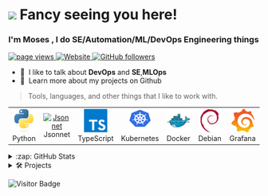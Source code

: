 <h1 align="left" id="macropower-title"><img src="https://emojis.slackmojis.com/emojis/images/1531849430/4246/blob-sunglasses.gif?1531849430" width="30"/> Fancy seeing you here!</h1>
<h3 align="left"> I'm Moses , I do SE/Automation/ML/DevOps Engineering things</h3>
<p align="left">
  <a href="https://github.com/TheODDYSEY/TheODDYSEY">
    <img src="https://komarev.com/ghpvc/?username=TheODDYSEY" alt="page views" />
  </a>
    <a href="https://moses-sabila.vercel.app/">
    <img alt="Website" src="https://img.shields.io/website?url=https%3A%2F%2Fjacobcolvin.com">
  </a>




  <a href="https://github.com/MacroPower?tab=followers">
    <img alt="GitHub followers" src="https://img.shields.io/github/followers/TheODDYSEY?style=flat&logo=github">
  </a>
  

<!--   <a href="https://github.com/abhisheknaiidu/awesome-github-profile-readme">
    <img alt="Awesome" src="https://awesome.re/mentioned-badge.svg">
  </a> -->
</p>



- :speech_balloon: &nbsp;I like to talk about **DevOps** and **SE**,**MLOps**
- :book: &nbsp;Learn more about my projects on Github



> Tools, languages, and other things that I like to work with.

<table>
  <tr>
    <td align="center" width="96">
      <a href="#macropower-tech">
        <img src="./img/python-original.svg" width="48" height="48" alt="Python" />
      </a>
      <br>Python
    </td>
    <td align="center" width="96">
      <a href="#macropower-tech">
        <img src="https://jsonnet.org/img/isologo.svg" width="48" height="48" alt="Jsonnet" />
      </a>
      <br>Jsonnet
    </td>
    <td align="center" width="96">
      <a href="#macropower-tech">
        <img src="./img/typescript-original.svg" width="48" height="48" alt="TypeScript" />
      </a>
      <br>TypeScript
    </td>
    <td align="center" width="96">
      <a href="#macropower-tech" >
        <img src="https://raw.githubusercontent.com/cncf/artwork/master/projects/kubernetes/icon/color/kubernetes-icon-color.svg" width="48" height="48" alt="Kubernetes" />
      </a>
      <br>Kubernetes
    </td>
    <td align="center" width="96"> 
      <a href="#macropower-tech" >
        <img src="./img/docker-original.svg" width="48" height="48" alt="Docker" />
      </a>
      <br>Docker
    </td>
    <td align="center"  width="96">
      <a href="#macropower-tech">
        <img src="./img/debian-original.svg" width="48" height="48" alt="Debian" />
      </a>
      <br>Debian
    </td>
    <td align="center" width="96">
      <a href="#macropower-tech" >
        <img src="https://raw.githubusercontent.com/grafana/grafana/master/public/img/grafana_icon.svg" width="48" height="48" alt="Grafana" />
      </a>
      <br>Grafana
    </td>
  </tr>
</table>


<details>
  <summary>:zap: GitHub Stats</summary>

  <img alt="codeSTACKr's GitHub Stats" src="https://github-readme-stats.vercel.app/api?username=TheODDYSEY&show_icons=true&hide_border=false&title_color=ff652f&icon_color=FFE400&bg_color=09131B&text_color=ffffff&border_color=0c1a25" />
  <img src="https://github-readme-stats.vercel.app/api/top-langs/?username=TheODDYSEY&layout=compact&count_private=true&theme=gruvbox" />

</details>

<details>
  <summary>🛠️ Projects</summary>
  <h3>Open source projects</h3>
<table>
  <thead align="center">
    <tr border: none;>
      <td><b>🎁 Projects</b></td>
      <td><b>⭐ Stars</b></td>
      <td><b>📚 Forks</b></td>
      <td><b>🛎 Issues</b></td>
      <td><b>✨ Link </b></td>
    </tr>
  </thead>
  <tbody>
    <tr>
      <td><a href="https://github.com/TheODDYSEY/Ecommerce-Price-Tracker"><b>Ecommerce-Price-Tracker</b></a></td>
      <td><img alt="Stars" src="https://img.shields.io/github/stars/TheODDYSEY/Ecommerce-Price-Tracker?style=flat-square&labelColor=343b41"/></td>
      <td><img alt="Forks" src="https://img.shields.io/github/forks/TheODDYSEY/Ecommerce-Price-Tracker?style=flat-square&labelColor=343b41"/></td>
      <td><img alt="Issues" src="https://img.shields.io/github/issues/TheODDYSEY/Ecommerce-Price-Tracker?style=flat-square&labelColor=343b41"/></td>
       <td><a href="https://shop-sense-nine.vercel.app/">Link 🔗</a></td>
    </tr>
	  <tr>
      <td><a href="https://github.com/TheODDYSEY/Interactive-Particles-Music-Visualizer"><b>Interactive-Particles-Music-Visualizer</b></a></td>
      <td><img alt="Stars" src="https://img.shields.io/github/stars/TheODDYSEY/Interactive-Particles-Music-Visualizer?style=flat-square&labelColor=343b41"/></td>
      <td><img alt="Forks" src="https://img.shields.io/github/forks/TheODDYSEY/Interactive-Particles-Music-Visualizer?style=flat-square&labelColor=343b41"/></td>
      <td><img alt="Issues" src="https://img.shields.io/github/issues/TheODDYSEY/Interactive-Particles-Music-Visualizer?style=flat-square&labelColor=343b41"/></td>
      <td><a href="https://interactive-particles-music-visualizer.vercel.app/">Link 🔗</a></td>
    </tr>
    <tr>
      <td><a href="https://github.com/TheODDYSEY/AI-Summarizer-SaaS"><b>AI-Summarizer-SaaS</b></a></td>
      <td><img alt="Stars" src="https://img.shields.io/github/stars/TheODDYSEY/AI-Summarizer-SaaS?style=flat-square&labelColor=343b41"/></td>
      <td><img alt="Forks" src="https://img.shields.io/github/forks/TheODDYSEY/AI-Summarizer-SaaS?style=flat-square&labelColor=343b41"/></td>
      <td><img alt="Issues" src="https://img.shields.io/github/issues/TheODDYSEY/AI-Summarizer-SaaS?style=flat-square&labelColor=343b41"/></td>
      <td><a href="https://openai-article-shortener.netlify.app/">Link 🔗</a></td>
    </tr>
  </tbody>
</table>
</details>

![Visitor Badge](https://visitor-badge.laobi.icu/badge?page_id=TheODDYSEY.TheODDYSEY)
